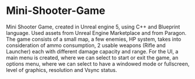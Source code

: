 # Mini-Shooter-Game
Mini Shooter Game, created in Unreal engine 5, using C++ and Blueprint language. Used assets from Unreal Engine Marketplace and from Paragon.
The game consists of a small map, a few enemies, HP system, takes into consideration of ammo consumption, 2 usable weapons (Rifle and Launcher) each with different damage capacity and range. For the UI, a main menu is created, where we can select to start or exit the game, an options menu, where we can select to have a windowed mode or fullscreen, level of graphics, resolution and Vsync status.

